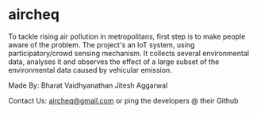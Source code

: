 # aircheq
To tackle rising air pollution in metropolitans, first step is to make people aware of the problem. The project's an IoT system, using participatory/crowd sensing mechanism. It collects several environmental data, analyses it and observes the effect of a large subset of the environmental data caused by vehicular emission.


Made By:
Bharat Vaidhyanathan 
Jitesh Aggarwal

Contact Us: 
aircheq@gmail.com
or ping the developers @ their Github
